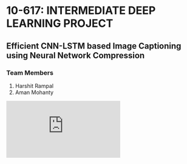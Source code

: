 # 10-617: INTERMEDIATE DEEP LEARNING PROJECT
## Efficient CNN-LSTM based Image Captioning using Neural Network Compression

### Team Members
1. Harshit Rampal
2. Aman Mohanty

![CIFAR10](https://github.com/amanmohanty/idl-nncompress/blob/master/results/CIFAR10/CIFAR10-prune-valAcc.pdf)
